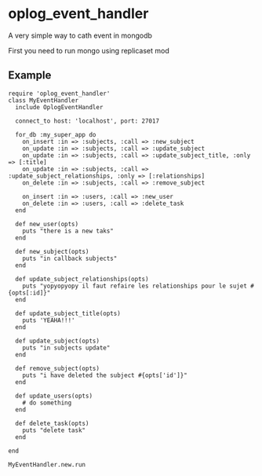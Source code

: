 oplog\_event\_handler
===================

A very simple way to cath event in mongodb

First you need to run mongo using replicaset mod

Example
-------

    require 'oplog_event_handler'
    class MyEventHandler
      include OplogEventHandler
    
      connect_to host: 'localhost', port: 27017
    
      for_db :my_super_app do
        on_insert :in => :subjects, :call => :new_subject
        on_update :in => :subjects, :call => :update_subject
        on_update :in => :subjects, :call => :update_subject_title, :only => [:title]
        on_update :in => :subjects, :call => :update_subject_relationships, :only => [:relationships]
        on_delete :in => :subjects, :call => :remove_subject
        
        on_insert :in => :users, :call => :new_user
        on_delete :in => :users, :call => :delete_task
      end
    
      def new_user(opts)
        puts "there is a new taks"
      end
    
      def new_subject(opts)
        puts "in callback subjects"
      end
    
      def update_subject_relationships(opts)
        puts "yopyopyopy il faut refaire les relationships pour le sujet #{opts[:id]}"
      end
    
      def update_subject_title(opts)
        puts 'YEAHA!!!'
      end
    
      def update_subject(opts)
        puts "in subjects update"
      end
    
      def remove_subject(opts)
        puts "i have deleted the subject #{opts['id']}"
      end
    
      def update_users(opts)
        # do something
      end
    
      def delete_task(opts)
        puts "delete task"
      end
    
    end
    
    MyEventHandler.new.run
